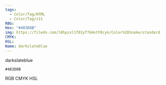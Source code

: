 ```yaml
---
tags:
  - Color/Tag/HTML
  - Color/Tag/x11
RBG: 
Hex: "#483D8B"
img: https://filedn.com/l0hpzxl1f01yT7GHxtF8cyk/Color%20Snake/standard_csv_to_svg/483D8B.svg
CMYK: 
HSL: 
Name: darkslateblue
---
```

darkslateblue
```palette
#483D8B
```
RGB
CMYK
HSL